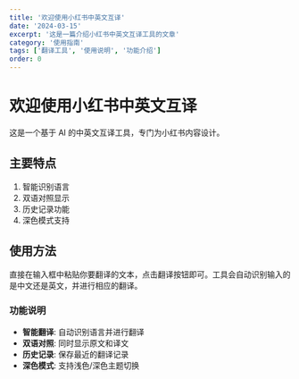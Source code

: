 ```yaml
---
title: '欢迎使用小红书中英文互译'
date: '2024-03-15'
excerpt: '这是一篇介绍小红书中英文互译工具的文章'
category: '使用指南'
tags: ['翻译工具', '使用说明', '功能介绍']
order: 0
---
```


# 欢迎使用小红书中英文互译

这是一个基于 AI 的中英文互译工具，专门为小红书内容设计。

## 主要特点

1. 智能识别语言
2. 双语对照显示
3. 历史记录功能
4. 深色模式支持

## 使用方法

直接在输入框中粘贴你要翻译的文本，点击翻译按钮即可。工具会自动识别输入的是中文还是英文，并进行相应的翻译。

### 功能说明

- **智能翻译**: 自动识别语言并进行翻译
- **双语对照**: 同时显示原文和译文
- **历史记录**: 保存最近的翻译记录
- **深色模式**: 支持浅色/深色主题切换 